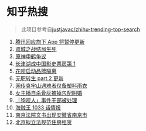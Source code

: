 # 知乎热搜

> 此项目参考自[justjavac/zhihu-trending-top-search](https://github.com/justjavac/zhihu-trending-top-search/blob/main/utils.ts)

<!-- BEGIN -->
  <!-- 最后更新时间:Wed Nov 24 2021 13:18:14 GMT+0000 (Coordinated Universal Time) -->
  1. [腾讯回应旗下 App 将暂停更新](https://www.zhihu.com/search?q=腾讯)
1. [双城之战结局生死](https://www.zhihu.com/search?q=双城之战)
1. [原神申鹤争议](https://www.zhihu.com/search?q=原神)
1. [长津湖成中国影史票房第 1](https://www.zhihu.com/search?q=长津湖)
1. [花呗启动品牌隔离](https://www.zhihu.com/search?q=花呗)
1. [无职转生 part.2 更新](https://www.zhihu.com/search?q=无职转生)
1. [网传哀牢山遇难者仅备塑料雨衣](https://www.zhihu.com/search?q=云南哀牢山)
1. [女主播自杀骨灰被掉包配阴婚](https://www.zhihu.com/search?q=女主播自杀)
1. [「狗咬人」事件干部被处理](https://www.zhihu.com/search?q=狗咬人)
1. [海贼王 1033 话情报](https://www.zhihu.com/search?q=海贼王)
1. [南京法院文书出现安徽省南京市](https://www.zhihu.com/search?q=安徽省南京市)
1. [北京拟立法规范住房租赁](https://www.zhihu.com/search?q=北京租房)
  <!-- END -->